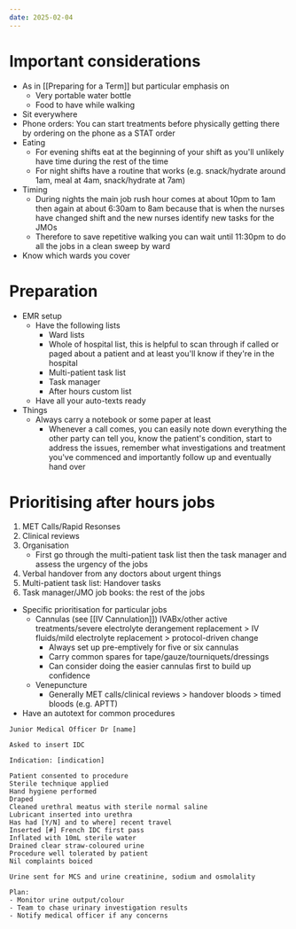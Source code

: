 ```yaml
---
date: 2025-02-04
---
```

# Important considerations
- As in [[Preparing for a Term]] but particular emphasis on
	- Very portable water bottle
	- Food to have while walking
- Sit everywhere
- Phone orders: You can start treatments before physically getting there by ordering on the phone as a STAT order
- Eating
	- For evening shifts eat at the beginning of your shift as you'll unlikely have time during the rest of the time
	- For night shifts have a routine that works (e.g. snack/hydrate around 1am, meal at 4am, snack/hydrate at 7am)
- Timing
	- During nights the main job rush hour comes at about 10pm to 1am then again at about 6:30am to 8am because that is when the nurses have changed shift and the new nurses identify new tasks for the JMOs
	- Therefore to save repetitive walking you can wait until 11:30pm to do all the jobs in a clean sweep by ward
- Know which wards you cover
# Preparation
- EMR setup
	- Have the following lists
		- Ward lists
		- Whole of hospital list, this is helpful to scan through if called or paged about a patient and at least you'll know if they're in the hospital
		- Multi-patient task list
		- Task manager
		- After hours custom list
	- Have all your auto-texts ready
- Things
	- Always carry a notebook or some paper at least
		- Whenever a call comes, you can easily note down everything the other party can tell you, know the patient's condition, start to address the issues, remember what investigations and treatment you've commenced and importantly follow up and eventually hand over
# Prioritising after hours jobs
1. MET Calls/Rapid Resonses
2. Clinical reviews
3. Organisation
	- First go through the multi-patient task list then the task manager and assess the urgency of the jobs
4. Verbal handover from any doctors about urgent things
5. Multi-patient task list: Handover tasks
6. Task manager/JMO job books: the rest of the jobs
- Specific prioritisation for particular jobs
	- Cannulas (see [[IV Cannulation]]) IVABx/other active treatments/severe electrolyte derangement replacement > IV fluids/mild electrolyte replacement > protocol-driven change
		- Always set up pre-emptively for five or six cannulas
		- Carry common spares for tape/gauze/tourniquets/dressings
		- Can consider doing the easier cannulas first to build up confidence
	- Venepuncture
		- Generally MET calls/clinical reviews > handover bloods > timed bloods (e.g. APTT)
- Have an autotext for common procedures

```
Junior Medical Officer Dr [name]

Asked to insert IDC

Indication: [indication]

Patient consented to procedure
Sterile technique applied
Hand hygiene performed
Draped
Cleaned urethral meatus with sterile normal saline
Lubricant inserted into urethra
Has had [Y/N] and to where] recent travel
Inserted [#] French IDC first pass
Inflated with 10mL sterile water
Drained clear straw-coloured urine
Procedure well tolerated by patient
Nil complaints boiced

Urine sent for MCS and urine creatinine, sodium and osmolality

Plan:
- Monitor urine output/colour
- Team to chase urinary investigation results
- Notify medical officer if any concerns
```
